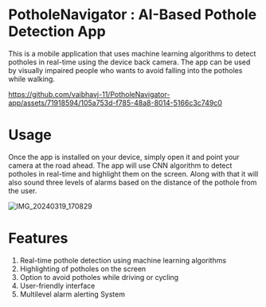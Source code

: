 
# PotholeNavigator :  AI-Based Pothole Detection App
This is a mobile application that uses machine learning algorithms to detect potholes in real-time using the device back camera. The app can be used by visually impaired people who wants to avoid falling into the potholes while walking.

https://github.com/vaibhavj-11/PotholeNavigator-app/assets/71918594/105a753d-f785-48a8-8014-5166c3c749c0

# Usage
Once the app is installed on your device, simply open it and point your camera at the road ahead. The app will use CNN algorithm to detect potholes in real-time and highlight them on the screen. Along with that it will also sound three levels of alarms based on the distance of the pothole from the user.

![IMG_20240319_170829](https://github.com/vaibhavj-11/PotholeNavigator-app/assets/71918594/ebb37908-4339-4a61-a4c8-760b0a7bb3b1)

# Features

1. Real-time pothole detection using machine learning algorithms
2. Highlighting of potholes on the screen
3. Option to avoid potholes while driving or cycling
4. User-friendly interface
5. Multilevel alarm alerting System

